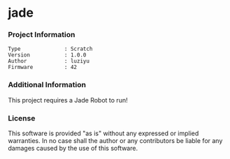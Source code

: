 jade
================



### Project Information
```
Type              : Scratch
Version           : 1.0.0
Author            : luziyu
Firmware          : 42
```

### Additional Information
This project requires a Jade Robot to run!

### License
This software is provided "as is" without any expressed or implied warranties.  In no case shall the author or any contributors be liable for any damages caused by the use of this software.

